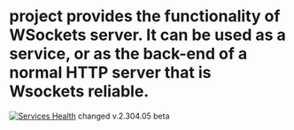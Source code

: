# project provides the functionality of WSockets server. It can be used as a  service, or as the back-end of a normal HTTP server that is Wsockets reliable.
[![Services Health](https://fixh676zdhx.montastic.io/badge)](https://fixh676zdhx.montastic.io)
changed v.2.304.05 beta
